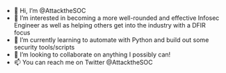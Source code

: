 - 👋 Hi, I’m @AttacktheSOC
- 👀 I’m interested in becoming a more well-rounded and effective Infosec Engineer as well as helping others get into the industry with a DFIR focus
- 🌱 I’m currently learning to automate with Python and build out some security tools/scripts
- 💞️ I’m looking to collaborate on anything I possibly can!
- 📫 You can reach me on Twitter @AttacktheSOC

<!---
AttacktheSOC/AttacktheSOC is a ✨ special ✨ repository because its `README.md` (this file) appears on your GitHub profile.
You can click the Preview link to take a look at your changes.
--->
